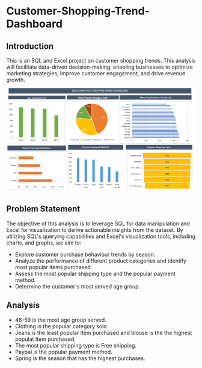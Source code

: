 # Customer-Shopping-Trend-Dashboard
## Introduction
This is an SQL and Excel project on customer shopping trends. This analysis will facilitate data-driven decision-making, enabling businesses to optimize marketing strategies, improve customer engagement, and drive revenue growth.

![](https://github.com/VyonaMukhwana/Customer-Shopping-Trend-Dashboard/blob/main/Sales%20Analytics%20Dashboard%20SQL%20and%20Excel.png)
## Problem Statement
The objective of this analysis is to leverage SQL for data manipulation and Excel for visualization to derive actionable insights from the dataset. By utilizing SQL's querying capabilities and Excel's visualization tools, including charts, and graphs, we aim to:

- Explore customer purchase behaviour trends by season.
- Analyze the performance of different product categories and identify most popular items purchased.
- Assess the most popular shipping type and the popular payment method.
- Determine the customer's most served age group.

## Analysis 
- 46-59 is the most age group served.
- Clothing is the popular category sold.
- Jeans is the least popular Item purchased and blouse is the the highest populat Item purchased.
- The most popular shipping type is Free shipping.
- Paypal is the popular payment method.
- Spring is the season that has the highest purchases.


   
